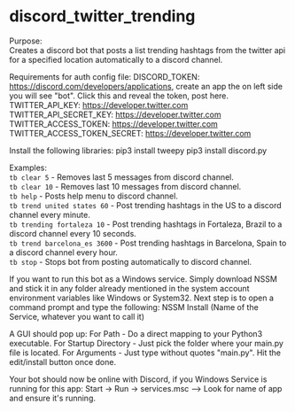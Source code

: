 # discord_twitter_trending

Purpose: <br/>
Creates a discord bot that posts a list trending hashtags from the twitter api for a specified location automatically to a discord channel. <br/>

Requirements for auth config file:
DISCORD_TOKEN: https://discord.com/developers/applications, create an app the on left side you will see "bot". Click this and reveal the token, post here.
TWITTER_API_KEY: https://developer.twitter.com 
TWITTER_API_SECRET_KEY: https://developer.twitter.com
TWITTER_ACCESS_TOKEN: https://developer.twitter.com
TWITTER_ACCESS_TOKEN_SECRET: https://developer.twitter.com

Install the following libraries:
pip3 install tweepy
pip3 install discord.py

Examples: <br/>
```tb clear 5``` - Removes last 5 messages from discord channel. <br/>
```tb clear 10``` - Removes last 10 messages from discord channel. <br/>
```tb help``` - Posts help menu to discord channel. <br/>
```tb trend united states 60``` - Post trending hashtags in the US to a discord channel every minute. <br/>
```tb trending fortaleza 10``` - Post trending hashtags in Fortaleza, Brazil to a discord channel every 10 seconds. <br/>
```tb trend barcelona_es 3600``` - Post trending hashtags in Barcelona, Spain to a discord channel every hour. <br/>
```tb stop``` - Stops bot from posting automatically to discord channel. <br/>

If you want to run this bot as a Windows service. Simply download NSSM and stick it in any folder already mentioned in the system account environment variables like Windows or System32. Next step is to open a command prompt and type the following:
NSSM Install (Name of the Service, whatever you want to call it)

A GUI should pop up:
For Path - Do a direct mapping to your Python3 executable.
For Startup Directory - Just pick the folder where your main.py file is located.
For Arguments - Just type without quotes "main.py".
Hit the edit/install button once done.

Your bot should now be online with Discord, if you Windows Service is running for this app:
Start -> Run -> services.msc --> Look for name of app and ensure it's running. 
